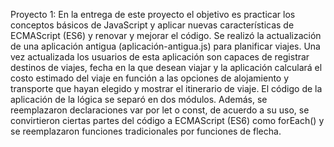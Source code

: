 Proyecto 1: En la entrega de este proyecto el objetivo es practicar los conceptos básicos de JavaScript y aplicar nuevas características de ECMAScript (ES6) y renovar y mejorar el código. Se realizó la actualización de una aplicación antigua (aplicación-antigua.js) para planificar viajes. Una vez actualizada los usuarios de esta aplicación son capaces de registrar destinos de viajes, fecha en la que desean viajar y la aplicación  calculará el costo estimado del viaje en función a las opciones de alojamiento y transporte que hayan elegido y mostrar el itinerario de viaje. El código de la aplicación de la lógica se separó en dos módulos. Además, se reemplazaron declaraciones var por let o const, de acuerdo a su uso, se convirtieron ciertas partes del código a ECMAScript (ES6) como forEach() y se reemplazaron funciones tradicionales por funciones de flecha.
